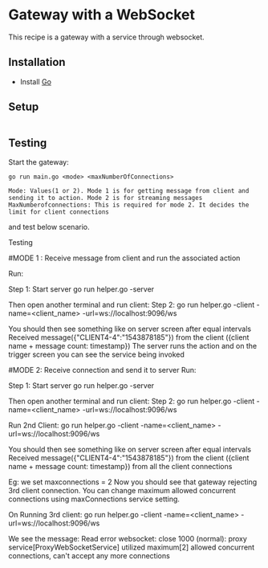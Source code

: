 # Gateway with a WebSocket
This recipe is a gateway with a service through websocket.

## Installation
* Install [Go](https://golang.org/)

## Setup
```

```

## Testing
Start the gateway:
```
go run main.go <mode> <maxNumberOfConnections>

Mode: Values(1 or 2). Mode 1 is for getting message from client and sending it to action. Mode 2 is for streaming messages
MaxNumberofconnections: This is required for mode 2. It decides the limit for client connections
```
and test below scenario.


Testing

#MODE 1 : Receive message from client and run the associated action

Run:

Step 1: Start server
go run helper.go -server

Then open another terminal and run client:
Step 2:
go run helper.go -client -name=<client_name> -url=ws://localhost:9096/ws


You should then see something like on server screen after equal intervals
Received message({"CLIENT4-4":"1543878185"}) from the client ({client name + message count: timestamp})
The server runs the action and on the trigger screen you can see the service being invoked


#MODE 2: Receive connection and send it to server
Run:

Step 1: Start server
go run helper.go -server

Then open another terminal and run client:
Step 2:
go run helper.go -client -name=<client_name> -url=ws://localhost:9096/ws

Run 2nd Client:
go run helper.go -client -name=<client_name> -url=ws://localhost:9096/ws

You should then see something like on server screen after equal intervals
Received message({"CLIENT4-4":"1543878185"}) from the client ({client name + message count: timestamp})
from all the client connections

Eg: we set maxconnections = 2
Now you should see that gateway rejecting 3rd client connection.
You can change maximum allowed concurrent connections using maxConnections service setting.

On Running 3rd client:
go run helper.go -client -name=<client_name> -url=ws://localhost:9096/ws

We see the message:
Read error websocket: close 1000 (normal): proxy service[ProxyWebSocketService] utilized maximum[2]
allowed concurrent connections, can't accept any more connections